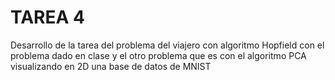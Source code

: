 # TAREA 4
Desarrollo de la tarea del problema del viajero con algoritmo Hopfield con el problema dado en clase y el otro problema que es con el algoritmo PCA visualizando en 2D una base de datos de MNIST
